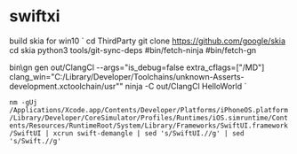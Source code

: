 # swiftxi

build skia for win10
`
cd ThirdParty
git clone https://github.com/google/skia
cd skia
python3 tools/git-sync-deps
#bin/fetch-ninja
#bin/fetch-gn

bin\gn gen out/ClangCl  --args="is_debug=false extra_cflags=[\"/MD\"] clang_win=\"C:/Library/Developer/Toolchains/unknown-Asserts-development.xctoolchain/usr\""
ninja -C out/ClangCl HelloWorld
`

`
nm -gUj /Applications/Xcode.app/Contents/Developer/Platforms/iPhoneOS.platform/Library/Developer/CoreSimulator/Profiles/Runtimes/iOS.simruntime/Contents/Resources/RuntimeRoot/System/Library/Frameworks/SwiftUI.framework/SwiftUI | xcrun swift-demangle | sed 's/SwiftUI.//g' | sed 's/Swift.//g'
`


